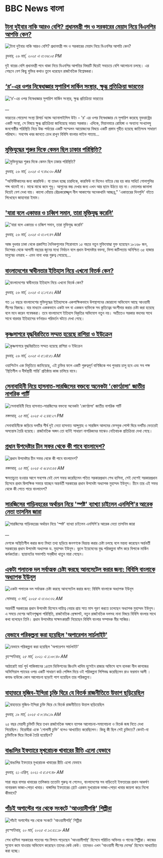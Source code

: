 # BBC News বাংলা## [টানা দুইবার নাকি আরও বেশি? প্রধানমন্ত্রী পদ ও সরকারের মেয়াদ নিয়ে বিএনপির আপত্তি কেন?](https://www.bbc.com/bengali/articles/c3rngl2e7wpo?at_campaign=githubrss)![টানা দুইবার নাকি আরও বেশি? প্রধানমন্ত্রী পদ ও সরকারের মেয়াদ নিয়ে বিএনপির আপত্তি কেন?](https://ichef.bbci.co.uk/ace/standard/240/cpsprodpb/d30a/live/0d785a50-0a2e-11f0-94d4-6f954f5dcfa3.jpg)_বুধবার, ২৬ মার্চ, ২০২৫ এ ৩:৩৬:০৫ PM_দুই বারের বেশি প্রধানমন্ত্রী পদে থাকা নিয়ে বিএনপির আপত্তির বিষয়টি ঘিরেই সবচেয়ে বেশি আলোচনা চলছে। এর পেছনে বেশ কিছু যুক্তির কথাও তুলে ধরেছেন রাজনৈতিক বিশ্লেষকরা।## [‘র’-এর ওপর নিষেধাজ্ঞার সুপারিশ মার্কিন সংস্থার, ক্ষুব্ধ প্রতিক্রিয়া ভারতের](https://www.bbc.co.uk/bengali/live/c5y0ny57x52t?at_campaign=githubrss)![‘র’-এর ওপর নিষেধাজ্ঞার সুপারিশ মার্কিন সংস্থার, ক্ষুব্ধ প্রতিক্রিয়া ভারতের](https://ichef.bbci.co.uk/ace/standard/240/cpsprodpb/8dc2/live/21b1be40-0a55-11f0-97d3-37df2b293ed1.jpg)__ভারতের গোয়েন্দা সংস্থা রিসার্চ অ্যান্ড অ্যানালাইসিস উইং - 'র' এর ওপর নিষেধাজ্ঞার যে সুপারিশ করেছে যুক্তরাষ্ট্রের একটি সংস্থা, সে বিষয়ে ক্ষুব্ধ প্রতিক্রিয়া জানিয়েছে ভারত সরকার। এদিকে, মিয়ানমারে রোহিঙ্গা ও অন্যান্য সংখ্যালঘু জনগোষ্ঠীর পরিস্থিতি নিয়ে উচ্চ পর্যায়ের একটি সম্মেলন আয়োজনের বিষয়ে একটি প্রস্তাব গৃহীত হয়েছে জাতিসংঘ সাধারণ পরিষদে। সবশেষ খবর জানতে চোখ রাখুন বিবিসি বাংলার লাইভ পাতায়...## [মুক্তিযুদ্ধের শুরুর দিকে কেমন ছিল ঢাকার পরিস্থিতি?](https://www.bbc.com/bengali/articles/cpq2g0gryg5o?at_campaign=githubrss)![মুক্তিযুদ্ধের শুরুর দিকে কেমন ছিল ঢাকার পরিস্থিতি?](https://ichef.bbci.co.uk/ace/standard/240/cpsprodpb/4dc3/live/c635d3a0-0a16-11f0-94d4-6f954f5dcfa3.jpg)_বুধবার, ২৬ মার্চ, ২০২৫ এ ৭:৪৯:৩০ AM_"অনির্দিষ্টকালের জন্য কারফিউ। যা তাণ্ডব হচ্ছে চারদিকে, কারফিউ না দিলেও বাইরে বের হয় কার সাধ্যি! গোলাগুলির শব্দ থামেই না। মাঝে মাঝে কমে শুধু। আগুনের স্তম্ভ দেখার জন্য এখন আর ছাদে উঠতে হয় না। দোতলার জানালা দিয়েই বেশ দেখা যায়। কালো ধোঁয়ায় রৌদ্রকরোজ্জ্বল নীল আকাশের অনেকখানি আচ্ছন্ন," 'একাত্তরের দিনগুলি' বইতে লিখেছেন জাহানারা ইমাম।## ['যারা বলে একাত্তর ও চব্বিশ সমান, তারা মুক্তিযুদ্ধ করেনি'](https://www.bbc.com/bengali/articles/c36w9lr63ggo?at_campaign=githubrss)!['যারা বলে একাত্তর ও চব্বিশ সমান, তারা মুক্তিযুদ্ধ করেনি'](https://ichef.bbci.co.uk/ace/standard/240/cpsprodpb/39c0/live/e0d6ad70-09ed-11f0-97d3-37df2b293ed1.jpg)_বুধবার, ২৬ মার্চ, ২০২৫ এ ৩:০৭:৪৭ AM_আজ বুধবার ঢাকা থেকে প্রকাশিত দৈনিকগুলোর শিরোনামে ১৫ বছরে নতুন মুক্তিযোদ্ধা যুক্ত হয়েছেন ১৮১৬৮ জন, ডিসেম্বর থেকে আগামী বছরের জুনের মধ্যে নির্বাচন বলে প্রধান উপদেষ্টার বক্তব্য, ভিসা জটিলতায় অনিশ্চিত ৩৫ হাজার মানুষের ওমরাহ - এমন নানা খবর গুরুত্ব পেয়েছে…## [বাংলাদেশের স্বাধীনতার ইতিহাস নিয়ে এখনো বিতর্ক কেন?](https://www.bbc.com/bengali/articles/c0jg0eq191no?at_campaign=githubrss)![বাংলাদেশের স্বাধীনতার ইতিহাস নিয়ে এখনো বিতর্ক কেন?](https://ichef.bbci.co.uk/ace/standard/240/cpsprodpb/8b0b/live/c7d4e670-098e-11f0-9a0d-3be11e1d5750.jpg)_বুধবার, ২৬ মার্চ, ২০২৫ এ ২:১৭:৫২ AM_গত ১৫ বছরে বাংলাদেশের মুক্তিযুদ্ধের ইতিহাসকে একপাক্ষিকভাবে উপস্থাপনের জোরালো অভিযোগ আছে আওয়ামী লীগের বিরুদ্ধে। যার মাধ্যমে এককভাবে একটা দল বা একজন ব্যক্তিকে সব কৃতিত্বের অংশীদার করার চেষ্টা করা হয়েছে বলে মনে করেন গবেষকরা। তবে বাংলাদেশে ইতিহাস বিকৃতির অভিযোগ নতুন নয়। অতীতেও সরকার বদলের সাথে সাথে বারবার ইতিহাসের বর্ণনারও পরিবর্তন ঘটতে দেখা গেছে।## [কৃষ্ণসাগরে যুদ্ধবিরতিতে সম্মত হয়েছে রাশিয়া ও ইউক্রেন](https://www.bbc.com/bengali/articles/cz9n882qe32o?at_campaign=githubrss)![কৃষ্ণসাগরে যুদ্ধবিরতিতে সম্মত হয়েছে রাশিয়া ও ইউক্রেন](https://ichef.bbci.co.uk/ace/standard/240/cpsprodpb/b5cb/live/594c8240-09f1-11f0-97d3-37df2b293ed1.jpg)_বুধবার, ২৬ মার্চ, ২০২৫ এ ৫:১৪:৫১ AM_ওয়াশিংটন এক বিবৃতিতে জানিয়েছে, এই চুক্তির ফলে একটি গুরুত্বপূর্ণ বাণিজ্যিক পথ পুনরায় চালু হবে এবং সব পক্ষ ‘স্থিতিশীল ও দীর্ঘস্থায়ী শান্তি’ প্রতিষ্ঠায় কাজ চালিয়ে যাবে।## [সেনাবাহিনী নিয়ে হাসনাত-সারজিসের বক্তব্যে অনেকটা 'কোণঠাসা'  জাতীয় নাগরিক পার্টি](https://www.bbc.com/bengali/articles/cn89w1zlv06o?at_campaign=githubrss)![সেনাবাহিনী নিয়ে হাসনাত-সারজিসের বক্তব্যে অনেকটা 'কোণঠাসা'  জাতীয় নাগরিক পার্টি](https://ichef.bbci.co.uk/ace/standard/240/cpsprodpb/52ae/live/df038240-0978-11f0-97d3-37df2b293ed1.jpg)_মঙ্গলবার, ২৫ মার্চ, ২০২৫ এ ২:৪৪:২৭ PM_সেনাবাহিনীকে জড়িয়ে দলটির শীর্ষ দুই নেতা হাসনাত আব্দুল্লাহ ও সারজিস আলমের ফেসবুক পোস্ট ঘিরে দলটির ভেতরেই অসন্তোষ তৈরি হয়েছে। রাজনৈতিক অঙ্গন তো বটেই সাধারণ নাগরিকদের মাঝেও নেতিবাচক প্রতিক্রিয়া দেখা গেছে।## [প্রধান উপদেষ্টার চীন সফর থেকে কী পাবে বাংলাদেশ?](https://www.bbc.com/bengali/articles/c5y0jyje64ko?at_campaign=githubrss)![প্রধান উপদেষ্টার চীন সফর থেকে কী পাবে বাংলাদেশ?](https://ichef.bbci.co.uk/ace/standard/240/cpsprodpb/aa33/live/767c64e0-08d7-11f0-94d4-6f954f5dcfa3.jpg)_মঙ্গলবার, ২৫ মার্চ, ২০২৫ এ ৬:৫৩:৫৫ AM_ক্ষমতাচ্যুত হওয়ার আগে সবশেষ যেই দেশ সফর করেছিলেন পতিত সরকারপ্রধান শেখ হাসিনা, সেই দেশেই সরকারপ্রধান হিসেবে প্রথম দ্বিপাক্ষিক সফরে যাচ্ছেন অন্তর্বর্তী সরকারের প্রধান উপদেষ্টা অধ্যাপক মুহাম্মদ ইউনূস। চীনে তার এই সফর থেকে কী পেতে পারে বাংলাদেশ?## [সারজিসের গাড়িবহরের অর্থায়ন নিয়ে 'স্পষ্ট' ব্যাখ্যা চাইলেন এনসিপি'র আরেক নেতা তাসনিম জারা](https://www.bbc.co.uk/bengali/live/cd65dg309y6t?at_campaign=githubrss)![সারজিসের গাড়িবহরের অর্থায়ন নিয়ে 'স্পষ্ট' ব্যাখ্যা চাইলেন এনসিপি'র আরেক নেতা তাসনিম জারা](https://ichef.bbci.co.uk/ace/standard/240/cpsprodpb/bc80/live/26acd350-098b-11f0-97d3-37df2b293ed1.jpg)__দেশকে অস্থিতিশীল করার জন্য মিথ্যা তথ্য ছড়িয়ে জনগণকে বিভ্রান্ত করার চেষ্টা চলছে বলে মন্তব্য করেছেন অর্ন্তবর্তী সরকারের প্রধান উপদেষ্টা অধ্যাপক ড. মুহাম্মদ ইউনূস। ভুলে ইয়েমেনের যুদ্ধ পরিকল্পনা ফাঁস করে বিপাকে মার্কিন কর্মকর্তারা। ছায়ানটের সভাপতি সন্‌জীদা খাতুন মারা গেছেন।## [একটা পলাতক দল সর্বাত্মক চেষ্টা করছে আনসেটেল করার জন্য:  বিবিসি বাংলাকে অধ্যাপক ইউনূস ](https://www.bbc.com/bengali/articles/cn4yy9gr8dlo?at_campaign=githubrss)![একটা পলাতক দল সর্বাত্মক চেষ্টা করছে আনসেটেল করার জন্য:  বিবিসি বাংলাকে অধ্যাপক ইউনূস ](https://ichef.bbci.co.uk/ace/standard/240/cpsprodpb/62c1/live/00c95a20-f5bb-11ef-896e-d7e7fb1719a4.jpg)_সোমবার, ৩ মার্চ, ২০২৫ এ ৩:৩০:৩২ AM_অন্তর্বর্তী সরকারের প্রধান উপদেষ্টা হিসেবে দায়িত্ব নেয়ার প্রায় সাত মাস পূরণ করতে চলেছেন অধ্যাপক মুহাম্মদ ইউনূস। এ সময়ে দেশের আইনশৃঙ্খলা পরিস্থিতি, রাজনৈতিক প্রেক্ষাপট, নতুন রাজনৈতিক দলসহ নানা বিষয়ে বিবিসি বাংলার সাথে কথা বলেছেন তিনি। প্রধান উপদেষ্টার সাক্ষাৎকারটি নিয়েছেন বিবিসি বাংলার সম্পাদক মীর সাব্বির।## [যেভাবে পরিকল্পনা করা হয়েছিল 'অপারেশন সার্চলাইট'](https://www.bbc.com/bengali/news-56501365?at_campaign=githubrss)![যেভাবে পরিকল্পনা করা হয়েছিল 'অপারেশন সার্চলাইট'](https://ichef.bbci.co.uk/ace/standard/240/cpsprodpb/12D66/production/_117685177_be6d6312-5c46-4573-9b44-6a82d4af1781.jpg)_বৃহস্পতিবার, ২৫ মার্চ, ২০২১ এ ১:০৮:৪০ AM_আঠারোই মার্চ পূর্ব পাকিস্তানের ১৪তম ডিভিশনের জিওসি খাদিম হুসেইন রাজার অফিসে বসে হালকা নীল কাগজের অফিসিয়াল প্যাডের ওপর একটি সাধারণ কাঠ পেন্সিল দিয়ে ওই পরিকল্পনা লিপিবদ্ধ করেছিলেন রাও ফরমান আলী । কমাণ্ড হাউজে কোন আলোচনা ছাড়াই পাশ হয়েছিল তার পরিকল্পনা।## [বাহাত্তরে মুজিব-ইন্দিরা চুক্তি ঘিরে যে বিতর্ক রাজনীতিতে উত্তাপ ছড়িয়েছিল](https://www.bbc.com/bengali/articles/c3e420ew22go?at_campaign=githubrss)![বাহাত্তরে মুজিব-ইন্দিরা চুক্তি ঘিরে যে বিতর্ক রাজনীতিতে উত্তাপ ছড়িয়েছিল](https://ichef.bbci.co.uk/ace/standard/240/cpsprodpb/4125/live/e9aa6f00-0424-11f0-97d3-37df2b293ed1.jpg)_বুধবার, ১৯ মার্চ, ২০২৫ এ ৮:৪৯:১৯ AM_২৫ বছর মেয়াদী চুক্তিটি ঘিরে তখন রাজনৈতিক অঙ্গনে ব্যাপক আলোচনা-সমালোচনা ও বিতর্ক জন্ম নিতে দেখা গিয়েছিল। বিরোধীরা একে 'গোলামী চুক্তি' বলেও আখ্যায়িত করেছিলেন। কিন্তু কী ছিল সেই চুক্তিতে? কেনই-বা চুক্তিটিকে ঘিরে বিতর্ক তৈরি হয়েছিল?## [বাঙালির ইফতারে মুখরোচক খাবারের রীতি এলো যেভাবে](https://www.bbc.com/bengali/news-56822659?at_campaign=githubrss)![বাঙালির ইফতারে মুখরোচক খাবারের রীতি এলো যেভাবে](https://ichef.bbci.co.uk/ace/standard/240/cpsprodpb/AA0D/production/_118133534_69c69df9-e435-4cf0-b789-56a71b93ded3.jpg)_বুধবার, ২১ এপ্রিল, ২০২১ এ ৫:৫৭:৪৮ AM_সারা বছর বাসার খাবারের তালিকায় ততোটা গুরুত্ব না পেলেও, বাংলাদেশের সব বাড়িতেই ইফতারের প্রধান আকর্ষণ নানারকম ভাজা-পোড়া খাবার। বাঙ্গালির ইফতারের প্লেটে এরকম মুখরোচক ভাজা-পোড়া খাবার জায়গা করে নিলো কীভাবে?## [পাঁচই অগাস্টের পর থেকে সংকটে 'আওয়ামীপন্থি' শিল্পীরা](https://www.bbc.com/bengali/articles/cvg51zp4p0do?at_campaign=githubrss)![পাঁচই অগাস্টের পর থেকে সংকটে 'আওয়ামীপন্থি' শিল্পীরা](https://ichef.bbci.co.uk/ace/standard/240/cpsprodpb/a65c/live/a91d5de0-040f-11f0-9a14-55d29bbe2f11.jpg)_বৃহস্পতিবার, ২০ মার্চ, ২০২৫ এ ১০:৫১:১৮ AM_শেখ হাসিনা সরকারের পতনের পর বিপদে পড়েছেন 'আওয়ামীপন্থি' হিসেবে পরিচিত অভিনয় ও গানের শিল্পীরা। কাজের সুযোগ কমে যাওয়ার অভিযোগ করেছেন তাদের কেউ কেউ। তাদেরও এখন 'আওয়ামী লীগের দোসর' হিসেবে আখ্যায়িত করা হচ্ছে।